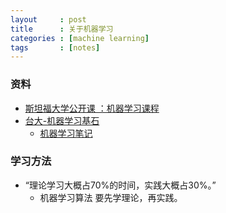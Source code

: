 ```yaml
---
layout     : post
title      : 关于机器学习
categories : [machine learning]
tags       : [notes]
---
```

### 资料
- [斯坦福大学公开课 ：机器学习课程](http://open.163.com/special/opencourse/machinelearning.html)
- [台大-机器学习基石](https://www.youtube.com/playlist?list=PLXVfgk9fNX2I7tB6oIINGBmW50rrmFTqf)
  - [机器学习笔记](http://beader.me/mlnotebook/index.html)

### 学习方法
- “理论学习大概占70%的时间，实践大概占30%。” 
  - 机器学习算法 要先学理论，再实践。
